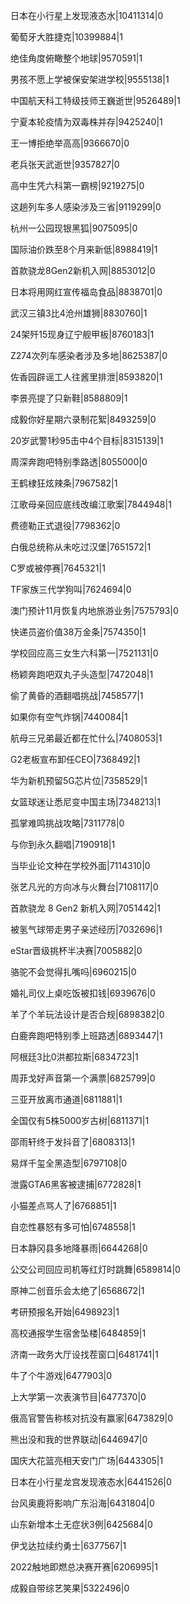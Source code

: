 日本在小行星上发现液态水|10411314|0

葡萄牙大胜捷克|10399884|1

绝佳角度俯瞰整个地球|9570591|1

男孩不愿上学被保安架进学校|9555138|1

中国航天科工特级技师王巍逝世|9526489|1

宁夏本轮疫情为双毒株并存|9425240|1

王一博拒绝举高高|9366670|0

老兵张天武逝世|9357827|0

高中生凭六科第一霸榜|9219275|0

这趟列车多人感染涉及三省|9119299|0

杭州一公园现银黑狐|9075095|0

国际油价跌至8个月来新低|8988419|1

首款骁龙8Gen2新机入网|8853012|0

日本将用网红宣传福岛食品|8838701|0

武汉三镇3比4沧州雄狮|8830760|1

24架歼15现身辽宁舰甲板|8760183|1

Z274次列车感染者涉及多地|8625387|0

佐香园辟谣工人往酱里排泄|8593820|1

李景亮提了只新鞋|8588809|1

成毅你好星期六录制花絮|8493259|0

20岁武警1秒95击中4个目标|8315139|1

周深奔跑吧特别季路透|8055000|0

王鹤棣狂炫辣条|7967582|1

江歌母亲回应底线改编江歌案|7844948|1

费德勒正式退役|7798362|0

白俄总统称从未吃过汉堡|7651572|1

C罗或被停赛|7645321|1

TF家族三代学狗叫|7624694|0

澳门预计11月恢复内地旅游业务|7575793|0

快递员盗价值38万金条|7574350|1

学校回应高三女生六科第一|7521131|0

杨颖奔跑吧双丸子头造型|7472048|1

偷了黄昏的酒翻唱挑战|7458577|1

如果你有空气炸锅|7440084|1

航母三兄弟最近都在忙什么|7408053|1

G2老板宣布卸任CEO|7368492|1

华为新机预留5G芯片位|7358529|1

女篮球迷让悉尼变中国主场|7348213|1

孤掌难鸣挑战攻略|7311778|0

与你到永久翻唱|7190918|1

当毕业论文种在学校外面|7114310|0

张艺凡光的方向冰与火舞台|7108117|0

首款骁龙 8 Gen2 新机入网|7051442|1

被氢气球带走男子亲述经历|7032696|1

eStar晋级挑杯半决赛|7005882|0

骆驼不会觉得扎嘴吗|6960215|0

婚礼司仪上桌吃饭被扣钱|6939676|0

羊了个羊玩法设计是否合规|6898382|0

白鹿奔跑吧特别季上班路透|6893447|1

阿根廷3比0洪都拉斯|6834723|1

周菲戈好声音第一个满票|6825799|0

三亚开放离市通道|6811881|1

全国仅有5株5000岁古树|6811371|1

邵雨轩终于发抖音了|6808313|1

易烊千玺全黑造型|6797108|0

泄露GTA6黑客被逮捕|6772828|1

小猫差点骂人了|6768851|1

自恋性暴怒有多可怕|6748558|1

日本静冈县多地降暴雨|6644268|0

公交公司回应司机等红灯时跳舞|6589814|0

原神二创音乐会太绝了|6568672|1

考研预报名开始|6498923|1

高校通报学生宿舍坠楼|6484859|1

济南一政务大厅设找茬窗口|6481741|1

牛了个牛游戏|6477903|0

上大学第一次表演节目|6477370|0

俄高官警告称核对抗没有赢家|6473829|0

熊出没和我的世界联动|6446947|0

国庆大花篮亮相天安门广场|6443305|1

日本在小行星龙宫发现液态水|6441526|0

台风奥鹿将影响广东沿海|6431804|0

山东新增本土无症状3例|6425684|0

伊戈达拉续约勇士|6377567|1

2022触地即燃总决赛开赛|6206995|1

成毅自带综艺笑果|5322496|0


